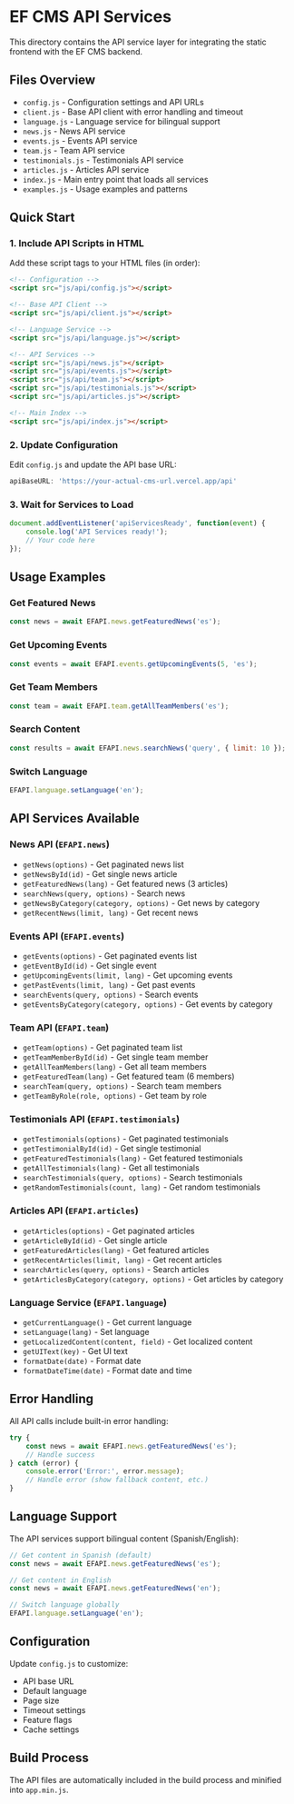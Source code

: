 # EF CMS API Services

This directory contains the API service layer for integrating the static frontend with the EF CMS backend.

## Files Overview

- `config.js` - Configuration settings and API URLs
- `client.js` - Base API client with error handling and timeout
- `language.js` - Language service for bilingual support
- `news.js` - News API service
- `events.js` - Events API service
- `team.js` - Team API service
- `testimonials.js` - Testimonials API service
- `articles.js` - Articles API service
- `index.js` - Main entry point that loads all services
- `examples.js` - Usage examples and patterns

## Quick Start

### 1. Include API Scripts in HTML

Add these script tags to your HTML files (in order):

```html
<!-- Configuration -->
<script src="js/api/config.js"></script>

<!-- Base API Client -->
<script src="js/api/client.js"></script>

<!-- Language Service -->
<script src="js/api/language.js"></script>

<!-- API Services -->
<script src="js/api/news.js"></script>
<script src="js/api/events.js"></script>
<script src="js/api/team.js"></script>
<script src="js/api/testimonials.js"></script>
<script src="js/api/articles.js"></script>

<!-- Main Index -->
<script src="js/api/index.js"></script>
```

### 2. Update Configuration

Edit `config.js` and update the API base URL:

```javascript
apiBaseURL: 'https://your-actual-cms-url.vercel.app/api'
```

### 3. Wait for Services to Load

```javascript
document.addEventListener('apiServicesReady', function(event) {
    console.log('API Services ready!');
    // Your code here
});
```

## Usage Examples

### Get Featured News
```javascript
const news = await EFAPI.news.getFeaturedNews('es');
```

### Get Upcoming Events
```javascript
const events = await EFAPI.events.getUpcomingEvents(5, 'es');
```

### Get Team Members
```javascript
const team = await EFAPI.team.getAllTeamMembers('es');
```

### Search Content
```javascript
const results = await EFAPI.news.searchNews('query', { limit: 10 });
```

### Switch Language
```javascript
EFAPI.language.setLanguage('en');
```

## API Services Available

### News API (`EFAPI.news`)
- `getNews(options)` - Get paginated news list
- `getNewsById(id)` - Get single news article
- `getFeaturedNews(lang)` - Get featured news (3 articles)
- `searchNews(query, options)` - Search news
- `getNewsByCategory(category, options)` - Get news by category
- `getRecentNews(limit, lang)` - Get recent news

### Events API (`EFAPI.events`)
- `getEvents(options)` - Get paginated events list
- `getEventById(id)` - Get single event
- `getUpcomingEvents(limit, lang)` - Get upcoming events
- `getPastEvents(limit, lang)` - Get past events
- `searchEvents(query, options)` - Search events
- `getEventsByCategory(category, options)` - Get events by category

### Team API (`EFAPI.team`)
- `getTeam(options)` - Get paginated team list
- `getTeamMemberById(id)` - Get single team member
- `getAllTeamMembers(lang)` - Get all team members
- `getFeaturedTeam(lang)` - Get featured team (6 members)
- `searchTeam(query, options)` - Search team members
- `getTeamByRole(role, options)` - Get team by role

### Testimonials API (`EFAPI.testimonials`)
- `getTestimonials(options)` - Get paginated testimonials
- `getTestimonialById(id)` - Get single testimonial
- `getFeaturedTestimonials(lang)` - Get featured testimonials
- `getAllTestimonials(lang)` - Get all testimonials
- `searchTestimonials(query, options)` - Search testimonials
- `getRandomTestimonials(count, lang)` - Get random testimonials

### Articles API (`EFAPI.articles`)
- `getArticles(options)` - Get paginated articles
- `getArticleById(id)` - Get single article
- `getFeaturedArticles(lang)` - Get featured articles
- `getRecentArticles(limit, lang)` - Get recent articles
- `searchArticles(query, options)` - Search articles
- `getArticlesByCategory(category, options)` - Get articles by category

### Language Service (`EFAPI.language`)
- `getCurrentLanguage()` - Get current language
- `setLanguage(lang)` - Set language
- `getLocalizedContent(content, field)` - Get localized content
- `getUIText(key)` - Get UI text
- `formatDate(date)` - Format date
- `formatDateTime(date)` - Format date and time

## Error Handling

All API calls include built-in error handling:

```javascript
try {
    const news = await EFAPI.news.getFeaturedNews('es');
    // Handle success
} catch (error) {
    console.error('Error:', error.message);
    // Handle error (show fallback content, etc.)
}
```

## Language Support

The API services support bilingual content (Spanish/English):

```javascript
// Get content in Spanish (default)
const news = await EFAPI.news.getFeaturedNews('es');

// Get content in English
const news = await EFAPI.news.getFeaturedNews('en');

// Switch language globally
EFAPI.language.setLanguage('en');
```

## Configuration

Update `config.js` to customize:

- API base URL
- Default language
- Page size
- Timeout settings
- Feature flags
- Cache settings

## Build Process

The API files are automatically included in the build process and minified into `app.min.js`.
